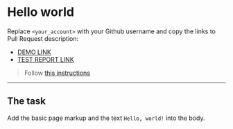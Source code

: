 # Hello world
Replace `<your_account>` with your Github username and copy the links to Pull Request description:
- [DEMO LINK](https://dnk-forexample.github.io/layout_hello-world)
- [TEST REPORT LINK](https://dnk-forexample.github.io/layout_hello-world/report/html_report/)

> Follow [this instructions](https://mate-academy.github.io/layout_task-guideline/#how-to-solve-the-layout-tasks-on-github)
___

## The task
Add the basic page markup and the text `Hello, world!` into the body.

